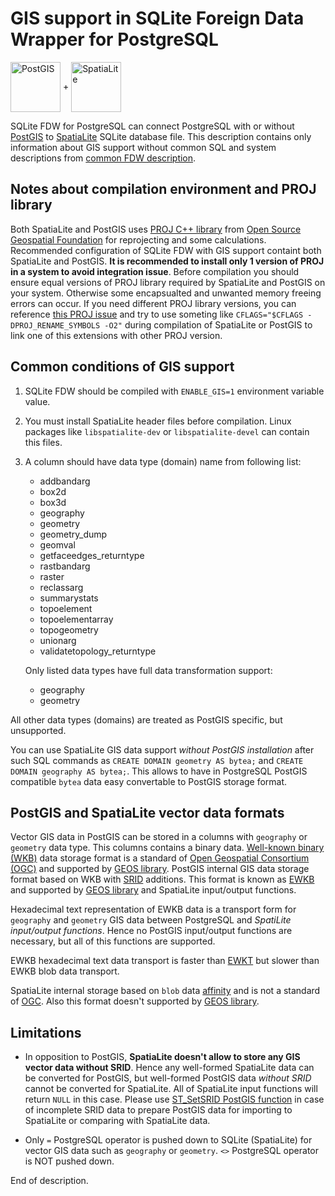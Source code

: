 GIS support in SQLite Foreign Data Wrapper for PostgreSQL
=========================================================

<img src="https://www.tmapy.cz/wp-content/uploads/2021/02/postgis-logo.png" align="center" height="80" alt="PostGIS"/>	+ <img src="https://www.gaia-gis.it/fossil/libspatialite/logo" align="center" height="80" alt="SpatiaLite"/>

SQLite FDW for PostgreSQL can connect PostgreSQL with or without [PostGIS](https://www.postgis.net/)
to [SpatiaLite](https://www.gaia-gis.it/fossil/libspatialite/index) SQLite database file.
This description contains only information about GIS support without common SQL and
system descriptions from [common FDW description](README.md).

Notes about compilation environment and PROJ library
----------------------------------------------------
Both SpatiaLite and PostGIS uses [PROJ C++ library](https://github.com/OSGeo/PROJ) from
[Open Source Geospatial Foundation](https://github.com/OSGeo) for reprojecting and some calculations.
Recommended configuration of SQLite FDW with GIS support containt both SpatiaLite and PostGIS.
**It is recommended to install only 1 version of PROJ in a system to avoid integration issue**.
Before compilation you should ensure equal versions of PROJ library required by SpatiaLite and PostGIS on
your system. Otherwise some encapsualted and unwanted memory freeing errors can occur.
If you need different PROJ library versions, you can reference [this PROJ issue](https://github.com/OSGeo/PROJ/issues/4361)
and try to use someting like `CFLAGS="$CFLAGS -DPROJ_RENAME_SYMBOLS -O2"` during compilation of
SpatiaLite or PostGIS to link one of this extensions with other PROJ version.

Common conditions of GIS support
--------------------------------

1. SQLite FDW should be compiled with `ENABLE_GIS=1` environment variable value.
2. You must install SpatiaLite header files before compilation.
Linux packages like `libspatialite-dev` or `libspatialite-devel` can contain this files.
3. A column should have data type (domain) name from following list:
	* addbandarg
	* box2d
	* box3d
	* geography
	* geometry
	* geometry_dump
	* geomval
	* getfaceedges_returntype
	* rastbandarg
	* raster
	* reclassarg
	* summarystats
	* topoelement
	* topoelementarray
	* topogeometry
	* unionarg
	* validatetopology_returntype

	Only listed data types have full data transformation support:
	* geography
	* geometry

All other data types (domains) are treated as PostGIS specific, but unsupported.

You can use SpatiaLite GIS data support _without PostGIS installation_ after such
SQL commands as `CREATE DOMAIN geometry AS bytea;` and `CREATE DOMAIN geography AS bytea;`.
This allows to have in PostgreSQL PostGIS compatible `bytea` data easy
convertable to PostGIS storage format.

PostGIS and SpatiaLite vector data formats
-------------------------------------------

Vector GIS data in PostGIS can be stored in a columns with `geography` or `geometry`
data type. This columns contains a binary data.
[Well-known binary (WKB)](https://en.wikipedia.org/wiki/Well-known_text_representation_of_geometry#Well-known_binary)
data storage format is a standard of [Open Geospatial Consortium (OGC)](https://en.wikipedia.org/wiki/Open_Geospatial_Consortium)
and supported by [GEOS library](https://libgeos.org). PostGIS internal GIS data
storage format based on WKB with [SRID](https://en.wikipedia.org/wiki/Spatial_reference_system#Identifiers)
additions. This format is known as [EWKB](https://en.wikipedia.org/wiki/Well-known_text_representation_of_geometry#Format_variations) and supported by
[GEOS library](https://libgeos.org) and SpatiaLite input/output functions.

Hexadecimal text representation of EWKB data is a transport form for `geography`
and `geometry` GIS data between PostgreSQL and *SpatiLite input/output functions*.
Hence no PostGIS input/output functions are necessary, but all of this functions
are supported.

EWKB hexadecimal text data transport is faster than
[EWKT](https://en.wikipedia.org/wiki/Well-known_text_representation_of_geometry)
but slower than EWKB blob data transport.

SpatiaLite internal storage based on `blob` data [affinity](https://www.sqlite.org/datatype3.html)
and is not a standard of [OGC](https://en.wikipedia.org/wiki/Open_Geospatial_Consortium).
Also this format doesn't supported by [GEOS library](https://libgeos.org).

Limitations
-----------

* In opposition to PostGIS, **SpatiaLite doesn't allow to store any GIS vector data without SRID**.
Hence any well-formed SpatiaLite data can be converted for PostGIS, but
well-formed PostGIS data _without SRID_ cannot be converted for SpatiaLite.
All of SpatiaLite input functions will return `NULL` in this case.
Please use [ST_SetSRID PostGIS function](https://postgis.net/docs/ST_SetSRID.html)
in case of incomplete SRID data to prepare PostGIS data for importing to SpatiaLite
or comparing with SpatiaLite data.

* Only `=` PostgreSQL operator is pushed down to SQLite (SpatiaLite) for vector GIS data such
as `geography` or `geometry`. `<>` PostgreSQL operator is NOT pushed down.

End of description.
